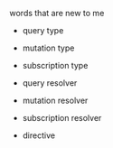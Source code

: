 words that are new to me

- query type
- mutation type
- subscription type

- query resolver
- mutation resolver
- subscription resolver

- directive